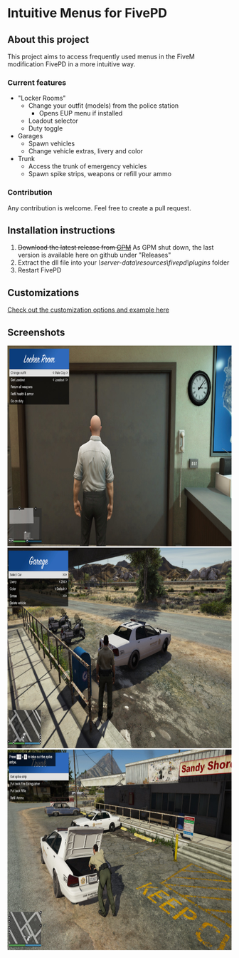 # Intuitive Menus for FivePD 
## About this project
This project aims to access frequently used menus in the FiveM modification FivePD in a more intuitive way.

### Current features
* "Locker Rooms"
  * Change your outfit (models) from the police station
    * Opens EUP menu if installed
  * Loadout selector
  * Duty toggle
* Garages
  * Spawn vehicles
  * Change vehicle extras, livery and color
* Trunk
  * Access the trunk of emergency vehicles
  * Spawn spike strips, weapons or refill your ammo


### Contribution
Any contribution is welcome. Feel free to create a pull request.

## Installation instructions
1. ~~Download the latest release from [GPM](https://gtapolicemods.com/files/file/2078-intuitive-menus/)~~ As GPM shut down, the last version is available here on github under "Releases"
2. Extract the dll file into your *<FXServer>\server-data\resources\fivepd\plugins* folder
3. Restart FivePD
 
## Customizations
[Check out the customization options and example here](./Customization)
 
## Screenshots
<img src="https://raw.githubusercontent.com/PBogi/FivePDIntuitiveMenus/master/Screenshots/LockerRoom.jpg" width="800" height="450">
<img src="https://raw.githubusercontent.com/PBogi/FivePDIntuitiveMenus/master/Screenshots/Garage.jpg" width="800" height="450">
<img src="https://raw.githubusercontent.com/PBogi/FivePDIntuitiveMenus/master/Screenshots/Trunk.jpg" width="800" height="450">

